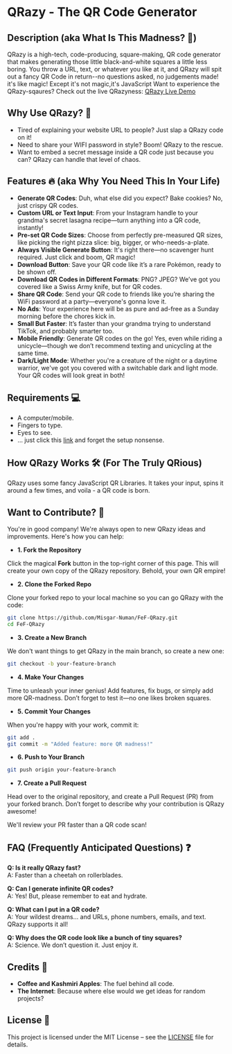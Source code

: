 # QRazy - The QR Code Generator

## Description (aka What Is This Madness? 🤯)

QRazy is a high-tech, code-producing, square-making, QR code generator that makes generating those little black-and-white squares a little less boring. You throw a URL, text, or whatever you like at it, and QRazy will spit out a fancy QR Code in return--no questions asked, no judgements made!
it's like magic! Except it's not magic,it's JavaScript
Want to experience the QRazy-sqaures? Check out the live QRazyness: [QRazy Live Demo](https://misgar-numan.github.io/FeF-QRazy/)

## Why Use QRazy? 🤔

- Tired of explaining your website URL to people? Just slap a QRazy code on it!
- Need to share your WIFI password in style? Boom! QRazy to the rescue.
- Want to embed a secret message inside a QR code just because you can? QRazy can handle that level of chaos.

## Features 🔥 (aka Why You Need This In Your Life)

- **Generate QR Codes**: Duh, what else did you expect? Bake cookies? No, just crispy QR codes.
- **Custom URL or Text Input**: From your Instagram handle to your grandma's secret lasagna recipe—turn anything into a QR code, instantly!
- **Pre-set QR Code Sizes**: Choose from perfectly pre-measured QR sizes, like picking the right pizza slice: big, bigger, or who-needs-a-plate.
- **Always Visible Generate Button**: It's right there—no scavenger hunt required. Just click and boom, QR magic!
- **Download Button**: Save your QR code like it’s a rare Pokémon, ready to be shown off.
- **Download QR Codes in Different Formats**: PNG? JPEG? We’ve got you covered like a Swiss Army knife, but for QR codes.
- **Share QR Code**: Send your QR code to friends like you’re sharing the WiFi password at a party—everyone's gonna love it.
- **No Ads**: Your experience here will be as pure and ad-free as a Sunday morning before the chores kick in.
- **Small But Faster**: It’s faster than your grandma trying to understand TikTok, and probably smarter too.
- **Mobile Friendly**: Generate QR codes on the go! Yes, even while riding a unicycle—though we don’t recommend texting and unicycling at the same time.
- **Dark/Light Mode**: Whether you're a creature of the night or a daytime warrior, we've got you covered with a switchable dark and light mode. Your QR codes will look great in both!

## Requirements 💻

- A computer/mobile.
- Fingers to type.
- Eyes to see.
- … just click this [link](https://misgar-numan.github.io/FeF-QRazy/) and forget the setup nonsense.

## How QRazy Works 🛠️ (For The Truly QRious)

QRazy uses some fancy JavaScript QR Libraries. It takes your input, spins it around a few times, and voila - a QR code is born.

## Want to Contribute? 🤝

You're in good company! We're always open to new QRazy ideas and improvements. Here's how you can help:

- **1. Fork the Repository**

Click the magical **Fork** button in the top-right corner of this page. This will create your own copy of the QRazy repository. Behold, your own QR empire!

- **2. Clone the Forked Repo**

Clone your forked repo to your local machine so you can go QRazy with the code:

```bash
git clone https://github.com/Misgar-Numan/FeF-QRazy.git
cd FeF-QRazy
```

- **3. Create a New Branch**

We don't want things to get QRazy in the main branch, so create a new one:

```bash
git checkout -b your-feature-branch
```

- **4. Make Your Changes**

Time to unleash your inner genius! Add features, fix bugs, or simply add more QR-madness. Don’t forget to test it—no one likes broken squares.

- **5. Commit Your Changes**

When you're happy with your work, commit it:

```bash
git add .
git commit -m "Added feature: more QR madness!"
```

- **6. Push to Your Branch**

```bash
git push origin your-feature-branch
```

- **7. Create a Pull Request**

Head over to the original repository, and create a Pull Request (PR) from your forked branch. Don’t forget to describe why your contribution is QRazy awesome!

We'll review your PR faster than a QR code scan!

## FAQ (Frequently Anticipated Questions) ❓

**Q: Is it really QRazy fast?**  
A: Faster than a cheetah on rollerblades.

**Q: Can I generate infinite QR codes?**  
A: Yes! But, please remember to eat and hydrate.

**Q: What can I put in a QR code?**  
A: Your wildest dreams... and URLs, phone numbers, emails, and text. QRazy supports it all!

**Q: Why does the QR code look like a bunch of tiny squares?**  
A: Science. We don’t question it. Just enjoy it.

## Credits 🎤

- **Coffee and Kashmiri Apples**: The fuel behind all code.
- **The Internet**: Because where else would we get ideas for random projects?

## License 📜

This project is licensed under the MIT License – see the [LICENSE](LICENSE) file for details.

